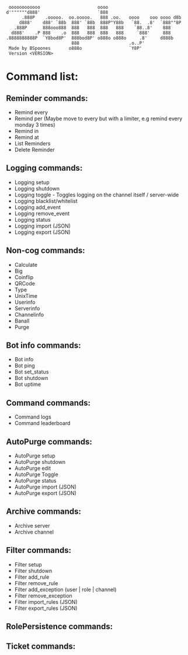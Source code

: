 ```
 oooooooooooo                      oooo                             
d'""""""d888'                      `888                             
      .888P    .ooooo.  oo.ooooo.   888 .oo.   oooo    ooo oooo d8b 
     d888'    d88' `88b  888' `88b  888P"Y88b   `88.  .8'  `888""8P 
   .888P      888ooo888  888   888  888   888    `88..8'    888     
  d888'    .P 888    .o  888   888  888   888     `888'     888     
.8888888888P  `Y8bod8P'  888bod8P' o888o o888o     .8'     d888b    
                         888                   .o..P'               
 Made by BSpoones       o888o                  `Y8P'                
 Version <VERSION>                                                               
```

# Command list:

## Reminder commands:
 - Remind every
 - Remind per (Maybe move to every but with a limiter, e.g remind every monday 3 times)
 - Remind in
 - Remind at
 - List Reminders
 - Delete Reminder
 
## Logging commands:
 - Logging setup
 - Logging shutdown
 - Logging toggle - Toggles logging on the channel itself / server-wide
 - Logging blacklist/whitelist
 - Logging add_event
 - Logging remove_event
 - Logging status
 - Logging import (JSON)
 - Logging export (JSON)

## Non-cog commands:
 - Calculate
 - Big
 - Coinflip
 - QRCode
 - Type
 - UnixTime
 - Userinfo
 - Serverinfo
 - Channelinfo
 - Banall
 - Purge

## Bot info commands:
 - Bot info
 - Bot ping
 - Bot set_status
 - Bot shutdown
 - Bot uptime

## Command commands:
 - Command logs
 - Command leaderboard

## AutoPurge commands:
 - AutoPurge setup
 - AutoPurge shutdown
 - AutoPurge edit
 - AutoPurge Toggle
 - AutoPurge status
 - AutoPurge import (JSON)
 - AutoPurge export (JSON)

## Archive commands:
 - Archive server
 - Archive channel

## Filter commands:
 - Filter setup
 - Filter shutdown
 - Filter add_rule
 - Filter remove_rule
 - Filter add_exception (user | role | channel)
 - Filter remove_exception
 - Filter import_rules (JSON)
 - Filter export_rules (JSON)


## RolePersistence commands:

## Ticket commands:



